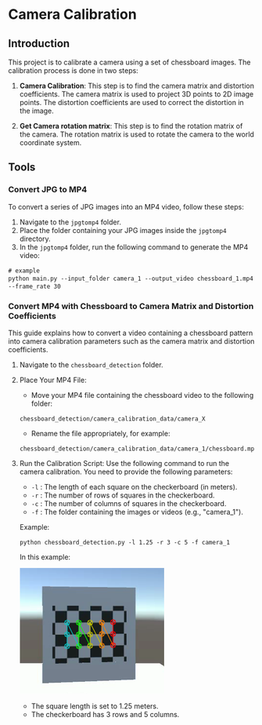 # Camera Calibration

## Introduction
This project is to calibrate a camera using a set of chessboard images. The calibration process is done in two steps:

1. **Camera Calibration**: This step is to find the camera matrix and distortion coefficients. The camera matrix is used to project 3D points to 2D image points. The distortion coefficients are used to correct the distortion in the image.

2. **Get Camera rotation matrix**: This step is to find the rotation matrix of the camera. The rotation matrix is used to rotate the camera to the world coordinate system.

## Tools

### Convert JPG to MP4
To convert a series of JPG images into an MP4 video, follow these steps:

1. Navigate to the `jpgtomp4` folder.
2. Place the folder containing your JPG images inside the `jpgtomp4` directory.
3. In the `jpgtomp4` folder, run the following command to generate the MP4 video:
```
# example
python main.py --input_folder camera_1 --output_video chessboard_1.mp4 --frame_rate 30
```

### Convert MP4 with Chessboard to Camera Matrix and Distortion Coefficients
This guide explains how to convert a video containing a chessboard pattern into camera calibration parameters such as the camera matrix and distortion coefficients.

1. Navigate to the `chessboard_detection` folder.

2. Place Your MP4 File:
    * Move your MP4 file containing the chessboard video to the following folder:
    ```
    chessboard_detection/camera_calibration_data/camera_X
    ```
    * Rename the file appropriately, for example:
    ```
    chessboard_detection/camera_calibration_data/camera_1/chessboard.mp4
    ```

2. Run the Calibration Script: Use the following command to run the camera calibration. You need to provide the following parameters:

    * `-l` : The length of each square on the checkerboard (in meters).
    * `-r` : The number of rows of squares in the checkerboard.
    * `-c` : The number of columns of squares in the checkerboard.
    * `-f` : The folder containing the images or videos (e.g., "camera_1").

    Example:
    ```
    python chessboard_detection.py -l 1.25 -r 3 -c 5 -f camera_1
    ```

    In this example:

    ![](assets/chessboard_example.png)
    * The square length is set to 1.25 meters.
    * The checkerboard has 3 rows and 5 columns.
